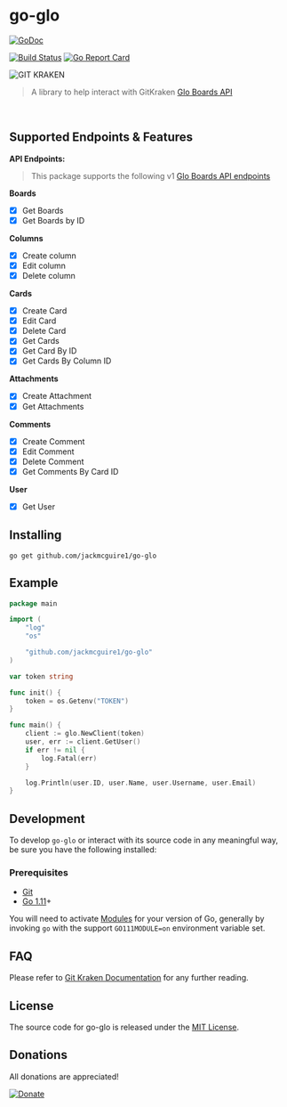 # go-glo

[![GoDoc](https://godoc.org/github.com/jackmcguire1/go-twitch-ext?status.svg)](https://godoc.org/github.com/jackmcguire1/go-glo)

[![Build Status](https://travis-ci.org/jackmcguire1/go-glo.svg?branch=master)](https://travis-ci.org/jackmcguire1/go-glo)
[![Go Report Card](https://goreportcard.com/badge/github.com/jackmcguire1/go-glo)](https://goreportcard.com/report/github.com/jackmcguire1/go-glo)


![GIT KRAKEN](https://cdn.worldvectorlogo.com/logos/gitkraken.svg)

[git]:      https://git-scm.com/
[golang]:   https://golang.org/
[releases]: https://github.com/jackmcguire1/Flexion-Coding-Challenge/releases/
[modules]:  https://github.com/golang/go/wiki/Modules

>A library to help interact with GitKraken [Glo Boards API](https://support.gitkraken.com/developers/api/)
<br>

## Supported Endpoints & Features

**API Endpoints:**
>This package supports the following v1 [Glo Boards API endpoints](https://gloapi.gitkraken.com/v1/docs/)

**Boards**

- [x] Get Boards
- [x] Get Boards by ID

**Columns**
- [x] Create column
- [x] Edit column
- [x] Delete column

**Cards**
- [x] Create Card
- [x] Edit Card
- [x] Delete Card
- [x] Get Cards
- [x] Get Card By ID
- [x] Get Cards By Column ID

**Attachments**
- [x] Create Attachment
- [x] Get Attachments

**Comments**
- [x] Create Comment
- [x] Edit Comment
- [x] Delete Comment
- [x] Get Comments By Card ID

**User**
- [x] Get User

## Installing
`go get github.com/jackmcguire1/go-glo`

## Example
```Go
package main

import (
	"log"
	"os"

	"github.com/jackmcguire1/go-glo"
)

var token string

func init() {
	token = os.Getenv("TOKEN")
}

func main() {
	client := glo.NewClient(token)
	user, err := client.GetUser()
	if err != nil {
		log.Fatal(err)
	}

	log.Println(user.ID, user.Name, user.Username, user.Email)
}
```

## Development

To develop `go-glo` or interact with its source code in any meaningful way, be
sure you have the following installed:

### Prerequisites

- [Git][git]
- [Go 1.11][golang]+

You will need to activate [Modules][modules] for your version of Go, generally
by invoking `go` with the support `GO111MODULE=on` environment variable set.

## FAQ
Please refer to [Git Kraken Documentation](https://support.gitkraken.com/developers/overview/) for any
further reading.
## License

[MIT]: https://opensource.org/licenses/MIT

The source code for go-glo is released under the [MIT License][MIT].

## Donations
All donations are appreciated!

[![Donate](https://img.shields.io/badge/Donate-PayPal-green.svg)](http://paypal.me/crazyjack12)